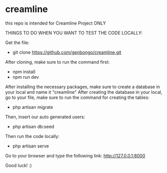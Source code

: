 # creamline
this repo is intended for Creamline Project ONLY

THINGS TO DO WHEN YOU WANT TO TEST THE CODE LOCALLY:

Get the file:
- git clone https://github.com/genbongo/creamline.git

After cloning, make sure to run the command first:
- npm install
- npm run dev

After installing the necessary packages, make sure to create a database in your local and name it "creamline"
After creating the database in your local, go to your file, make sure to run the command for creating the tables:
- php artisan migrate

Then, insert our auto generated users:
- php artisan db:seed

Then run the code locally:
- php artisan serve

Go to your browser and type the following link:
http://127.0.0.1:8000

Good luck! :)
